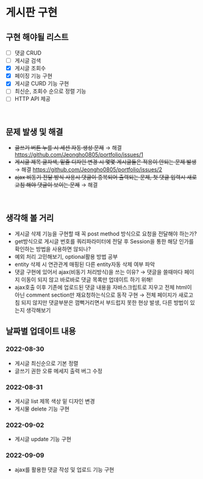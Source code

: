 # 게시판 구현


## 구현 해야될 리스트
- [ ] 댓글 CRUD
- [ ] 게시글 검색
- [x] 게시글 조회수
- [x] 페이징 기능 구현 
- [x] 게시글 CURD 기능 구현
- [ ] 최신순, 조회수 순으로 정렬 기능
- [ ] HTTP API 제공    
</br>

## 문제 발생 및 해결
* ~~글쓰기 버튼 누를 시 세션 자동 생성 문제~~  &rightarrow; 해결 https://github.com/Jeongho0805/portfolio/issues/1
* ~~게시글 제목 글자색, 밑줄 디자인 변경 시 몇몇 게시글들은 적용이 안되는 문제 발생~~ &rightarrow; 해결 https://github.com/Jeongho0805/portfolio/issues/2
* ~~ajax 비동기 전달 방식 사용시 댓글이 중복되어 출력되는 문제, 첫 댓글 입력시 새로고침 해야 댓글이 보이는 문제~~ &rightarrow; 해결 

</br>

## 생각해 볼 거리
* 게시글 삭제 기능을 구현할 때 꼭 post method 방식으로 요청을 전달해야 하는가?
* get방식으로 게시글 번호를 쿼리파라미터에 전달 후 Session을 통한 해당 인가를 확인하는 방법을 사용하면 않되나?
* 예외 처리 고민해보기, optional활용 방법 공부
* entity 삭제 시 연관관계 매핑된 다른 entity자동 삭제 여부 파악
* 댓글 구현에 있어서 ajax(비동기 처리방식)을 쓰는 이유?  &rightarrow; 댓글을 쓸때마다 페이지 이동이 되지 않고 바로바로 댓글 목록만 업데이트 하기 위해!
* ajax호출 이후 기존에 업로드된 댓글 내용을 자바스크립트로 지우고 전체 html이 아닌 comment section만 재요청하는식으로 동작 구현   &rightarrow; 전체 페이지가 새로고침 되지 않지만 댓글부분은 껌뻑거리면서 부드럽지 못한 현상 발생, 다른 방법이 있는지 생각해보기

## 날짜별 업데이트 내용
### 2022-08-30
* 게시글 최신순으로 기본 정렬
* 글쓰기 권한 오류 메세지 출력 버그 수정
### 2022-08-31
* 게시글 list 제목 색상 밑 디자인 변경
* 게시물 delete 기능 구현
### 2022-09-02
* 게시글 update 기능 구현
### 2022-09-09
* ajax를 활용한 댓글 작성 및 업로드 기능 구현



